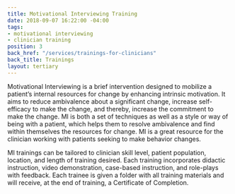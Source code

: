 ```yaml
---
title: Motivational Interviewing Training
date: 2018-09-07 16:22:00 -04:00
tags:
- motivational interviewing
- clinician training
position: 3
back_href: "/services/trainings-for-clinicians"
back_title: Trainings
layout: tertiary
---
```


Motivational Interviewing is a brief intervention designed to mobilize a patient’s internal resources for change by enhancing intrinsic motivation.  It aims to reduce ambivalence about a significant change, increase self-efficacy to make the change, and thereby, increase the commitment to make the change.  MI is both a set of techniques as well as a style or way of being with a patient, which helps them to resolve ambivalence and find within themselves the resources for change.  MI is a great resource for the clinician working with patients seeking to make behavior changes.

MI trainings can be tailored to clinician skill level, patient population, location, and length of training desired.  Each training incorporates didactic instruction, video demonstration, case-based instruction, and role-plays with feedback.  Each trainee is given a folder with all training materials and will receive, at the end of training, a Certificate of Completion.
